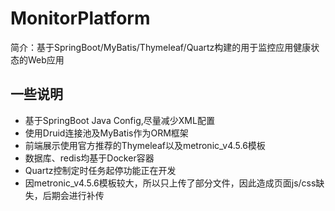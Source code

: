 # MonitorPlatform
简介：基于SpringBoot/MyBatis/Thymeleaf/Quartz构建的用于监控应用健康状态的Web应用
## 一些说明
- 基于SpringBoot Java Config,尽量减少XML配置
- 使用Druid连接池及MyBatis作为ORM框架
- 前端展示使用官方推荐的Thymeleaf以及metronic_v4.5.6模板
- 数据库、redis均基于Docker容器
- Quartz控制定时任务起停功能正在开发
- 因metronic_v4.5.6模板较大，所以只上传了部分文件，因此造成页面js/css缺失，后期会进行补传
